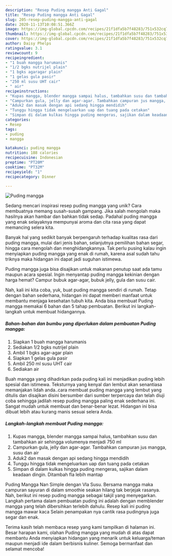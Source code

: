 ```yaml
---
description: "Resep Puding mangga Anti Gagal"
title: "Resep Puding mangga Anti Gagal"
slug: 205-resep-puding-mangga-anti-gagal
date: 2020-11-13T10:08:51.366Z
image: https://img-global.cpcdn.com/recipes/21f1dfa5b7f48283/751x532cq70/puding-mangga-foto-resep-utama.jpg
thumbnail: https://img-global.cpcdn.com/recipes/21f1dfa5b7f48283/751x532cq70/puding-mangga-foto-resep-utama.jpg
cover: https://img-global.cpcdn.com/recipes/21f1dfa5b7f48283/751x532cq70/puding-mangga-foto-resep-utama.jpg
author: Daisy Phelps
ratingvalue: 3.1
reviewcount: 9
recipeingredient:
- "1 buah mangga harumanis"
- "1/2 bgks nutrijel plain"
- "1 bgks agaragar plain"
- "1 gelas gula pasir"
- "250 ml susu UHT cair"
- " air"
recipeinstructions:
- "Kupas mangga, blender mangga sampai halus, tambahkan susu dan tambahkan air sehingga volumenya menjadi 750 ml"
- "Campurkan gula, jelly dan agar-agar. Tambahkan campuran jus mangga, susu dan air"
- "Aduk2 dan masak dengan api sedang hingga mendidih"
- "Tunggu hingga tidak mengeluarkan uap dan tuang pada cetakan"
- "Simpan di dalam kulkas hingga puding mengeras, sajikan dalam keadaan dingin. Ditambah fla lebih mantap"
categories:
- Resep
tags:
- puding
- mangga

katakunci: puding mangga 
nutrition: 188 calories
recipecuisine: Indonesian
preptime: "PT20M"
cooktime: "PT32M"
recipeyield: "1"
recipecategory: Dinner

---
```



![Puding mangga](https://img-global.cpcdn.com/recipes/21f1dfa5b7f48283/751x532cq70/puding-mangga-foto-resep-utama.jpg)

Sedang mencari inspirasi resep puding mangga yang unik? Cara membuatnya memang susah-susah gampang. Jika salah mengolah maka hasilnya akan hambar dan bahkan tidak sedap. Padahal puding mangga yang enak selayaknya mempunyai aroma dan cita rasa yang dapat memancing selera kita.

Banyak hal yang sedikit banyak berpengaruh terhadap kualitas rasa dari puding mangga, mulai dari jenis bahan, selanjutnya pemilihan bahan segar, hingga cara mengolah dan menghidangkannya. Tak perlu pusing kalau ingin menyiapkan puding mangga yang enak di rumah, karena asal sudah tahu triknya maka hidangan ini dapat jadi suguhan istimewa.

Puding mangga juga bisa disajikan untuk makanan penutup saat ada tamu maupun acara spesial. Ingin menyantap puding mangga kekinian dengan harga hemat? Campur bubuk agar-agar, bubuk jelly, gula dan susu cair.


Nah, kali ini kita coba, yuk, buat puding mangga sendiri di rumah. Tetap dengan bahan sederhana, hidangan ini dapat memberi manfaat untuk membantu menjaga kesehatan tubuh kita. Anda bisa membuat Puding mangga memakai 6 bahan dan 5 tahap pembuatan. Berikut ini langkah-langkah untuk membuat hidangannya.

<!--inarticleads1-->

##### Bahan-bahan dan bumbu yang diperlukan dalam pembuatan Puding mangga:

1. Siapkan 1 buah mangga harumanis
1. Sediakan 1/2 bgks nutrijel plain
1. Ambil 1 bgks agar-agar plain
1. Siapkan 1 gelas gula pasir
1. Ambil 250 ml susu UHT cair
1. Sediakan  air


Buah mangga yang dihadirkan pada puding kali ini menjadikan puding lebih spesial dan istimewa. Teksturnya yang kenyal dan lembut akan senantiasa memanjakan lidah anda..cara membuat puding mangga yang lembut yang ditulis dan disajikan disini bersumber dari sumber terpercaya dan telah diuji coba sehingga jadilah resep puding mangga paling enak sederhana ini. Sangat mudah untuk membuat dan benar-benar lezat. Hidangan ini bisa dibuat lebih atau kurang manis sesuai selera Anda. 

<!--inarticleads2-->

##### Langkah-langkah membuat Puding mangga:

1. Kupas mangga, blender mangga sampai halus, tambahkan susu dan tambahkan air sehingga volumenya menjadi 750 ml
1. Campurkan gula, jelly dan agar-agar. Tambahkan campuran jus mangga, susu dan air
1. Aduk2 dan masak dengan api sedang hingga mendidih
1. Tunggu hingga tidak mengeluarkan uap dan tuang pada cetakan
1. Simpan di dalam kulkas hingga puding mengeras, sajikan dalam keadaan dingin. Ditambah fla lebih mantap


Puding Mangga Nan Simple dengan Vla Susu. Bersama mangga maka campuran sayuran di dalam smoothie seakan hilang tak berjejak rasanya. Nah, berikut ini resep puding mangga sebagai takjil yang menyegarkan. Langkah pertama dalam pembuatan puding ini adalah dengan memblender mangga yang telah dibersihkan terlebih dahulu. Resep kali ini puding mangga mawar kaca Selain penampakan nya cantik rasa pudingnya juga segar dan enak. 

Terima kasih telah membaca resep yang kami tampilkan di halaman ini. Besar harapan kami, olahan Puding mangga yang mudah di atas dapat membantu Anda menyiapkan hidangan yang menarik untuk keluarga/teman maupun menjadi ide dalam berbisnis kuliner. Semoga bermanfaat dan selamat mencoba!
